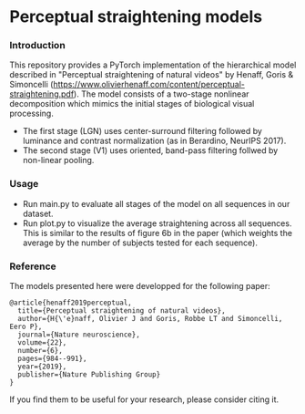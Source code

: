 # Perceptual straightening models 

### Introduction ###

This repository provides a PyTorch implementation of the hierarchical model described in "Perceptual straightening of natural videos" by Henaff, Goris & Simoncelli (https://www.olivierhenaff.com/content/perceptual-straightening.pdf). The model consists of a two-stage nonlinear decomposition which mimics the initial stages of biological visual processing. 
- The first stage (LGN) uses center-surround filtering followed by luminance and contrast normalization (as in Berardino, NeurIPS 2017). 
- The second stage (V1) uses oriented, band-pass filtering follwed by non-linear pooling. 

### Usage ###

- Run main.py to evaluate all stages of the model on all sequences in our dataset. 
- Run plot.py to visualize the average straightening across all sequences. This is similar to the results of figure 6b in the paper (which weights the average by the number of subjects tested for each sequence).

### Reference ###

The models presented here were developped for the following paper:

```
@article{henaff2019perceptual,
  title={Perceptual straightening of natural videos},
  author={H{\'e}naff, Olivier J and Goris, Robbe LT and Simoncelli, Eero P},
  journal={Nature neuroscience},
  volume={22},
  number={6},
  pages={984--991},
  year={2019},
  publisher={Nature Publishing Group}
}
```

If you find them to be useful for your research, please consider citing it. 
